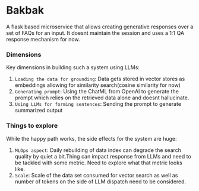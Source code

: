 # Bakbak
A flask based microservice that allows creating generative responses over a set of FAQs for an input. It doesnt maintain the session and uses a 1:1 QA response mechanism for now. 

### Dimensions
Key dimensions in building such a system using LLMs:
1. ```Loading the data for grounding```: Data gets stored in vector stores as embeddings allowing for similarity search(cosine similarity for now)
2. ``Generating prompt``: Using the ChatML from OpenAI to generate the prompt which relies on the retrieved data alone and doesnt hallucinate.
3. ``Using LLMs for forming sentences``: Sending the prompt to generate summarized output


### Things to explore
While the happy path works, the side effects for the system are huge:
1. ``MLOps aspect``: Daily rebuilding of data index can degrade the search quality by quiet a bit.Thing can impact response from LLMs and need to be tackled with some metric. Need to explore what that metric looks like.
2. ``Scale``: Scale of the data set consumed for vector search as well as number of tokens on the side of LLM dispatch need to be considered.
   
